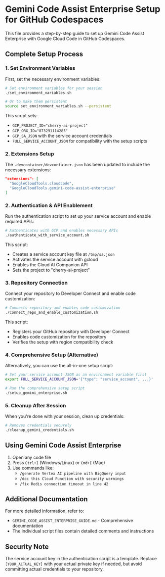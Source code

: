 # Gemini Code Assist Enterprise Setup for GitHub Codespaces

This file provides a step-by-step guide to set up Gemini Code Assist Enterprise with Google Cloud Code in GitHub Codespaces.

## Complete Setup Process

### 1. Set Environment Variables

First, set the necessary environment variables:

```bash
# Set environment variables for your session
./set_environment_variables.sh

# Or to make them persistent
source set_environment_variables.sh --persistent
```

This script sets:
- `GCP_PROJECT_ID="cherry-ai-project"`
- `GCP_ORG_ID="873291114285"`
- `GCP_SA_JSON` with the service account credentials
- `FULL_SERVICE_ACCOUNT_JSON` for compatibility with the setup scripts

### 2. Extensions Setup

The `.devcontainer/devcontainer.json` has been updated to include the necessary extensions:

```json
"extensions": [
  "GoogleCloudTools.cloudcode",
  "GoogleCloudTools.gemini-code-assist-enterprise"
]
```

### 2. Authentication & API Enablement

Run the authentication script to set up your service account and enable required APIs:

```bash
# Authenticates with GCP and enables necessary APIs
./authenticate_with_service_account.sh
```

This script:
- Creates a service account key file at `/tmp/sa.json`
- Activates the service account with gcloud
- Enables the Cloud AI Companion API
- Sets the project to "cherry-ai-project"

### 3. Repository Connection

Connect your repository to Developer Connect and enable code customization:

```bash
# Connects repository and enables code customization
./connect_repo_and_enable_customization.sh
```

This script:
- Registers your GitHub repository with Developer Connect
- Enables code customization for the repository
- Verifies the setup with region compatibility check

### 4. Comprehensive Setup (Alternative)

Alternatively, you can use the all-in-one setup script:

```bash
# Set your service account JSON as an environment variable first
export FULL_SERVICE_ACCOUNT_JSON='{"type": "service_account", ...}'

# Run the comprehensive setup script
./setup_gemini_enterprise.sh
```

### 5. Cleanup After Session

When you're done with your session, clean up credentials:

```bash
# Removes credentials securely
./cleanup_gemini_credentials.sh
```

## Using Gemini Code Assist Enterprise

1. Open any code file
2. Press `Ctrl+I` (Windows/Linux) or `Cmd+I` (Mac)
3. Use commands like:
   - `/generate Vertex AI pipeline with BigQuery input`
   - `/doc this Cloud Function with security warnings`
   - `/fix Redis connection timeout in line 42`

## Additional Documentation

For more detailed information, refer to:
- `GEMINI_CODE_ASSIST_ENTERPRISE_GUIDE.md` - Comprehensive documentation
- The individual script files contain detailed comments and instructions

## Security Note

The service account key in the authentication script is a template. Replace `[YOUR_ACTUAL_KEY]` with your actual private key if needed, but avoid committing actual credentials to your repository.
